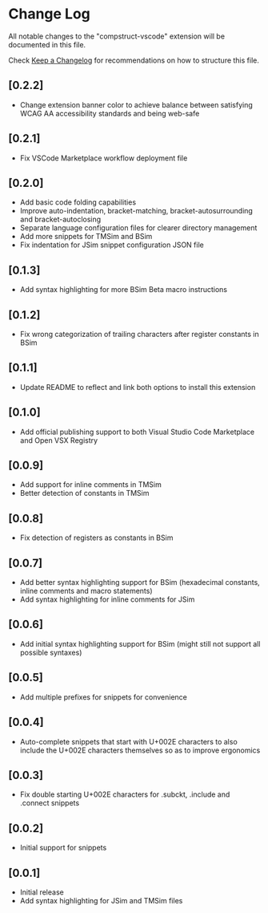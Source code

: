 # Change Log

All notable changes to the "compstruct-vscode" extension will be documented in this file.

Check [Keep a Changelog](http://keepachangelog.com/) for recommendations on how to structure this file.

## [0.2.2]

- Change extension banner color to achieve balance between satisfying WCAG AA accessibility standards and being web-safe

## [0.2.1]

- Fix VSCode Marketplace workflow deployment file

## [0.2.0]

- Add basic code folding capabilities
- Improve auto-indentation, bracket-matching, bracket-autosurrounding and bracket-autoclosing
- Separate language configuration files for clearer directory management
- Add more snippets for TMSim and BSim
- Fix indentation for JSim snippet configuration JSON file

## [0.1.3]

- Add syntax highlighting for more BSim Beta macro instructions

## [0.1.2]

- Fix wrong categorization of trailing characters after register constants in BSim

## [0.1.1]

- Update README to reflect and link both options to install this extension

## [0.1.0]

- Add official publishing support to both Visual Studio Code Marketplace and Open VSX Registry

## [0.0.9]

- Add support for inline comments in TMSim
- Better detection of constants in TMSim

## [0.0.8]

- Fix detection of registers as constants in BSim

## [0.0.7]

- Add better syntax highlighting support for BSim (hexadecimal constants, inline comments and macro statements)
- Add syntax highlighting for inline comments for JSim

## [0.0.6]

- Add initial syntax highlighting support for BSim (might still not support all possible syntaxes)

## [0.0.5]

- Add multiple prefixes for snippets for convenience

## [0.0.4]

- Auto-complete snippets that start with U+002E characters to also include the U+002E characters themselves so as to improve ergonomics

## [0.0.3]

- Fix double starting U+002E characters for .subckt, .include and .connect snippets

## [0.0.2]

- Initial support for snippets

## [0.0.1]

- Initial release
- Add syntax highlighting for JSim and TMSim files
